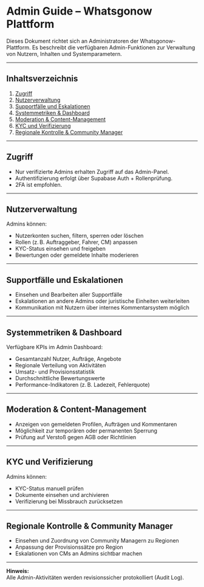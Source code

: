 # Admin Guide – Whatsgonow Plattform

Dieses Dokument richtet sich an Administratoren der Whatsgonow-Plattform. Es beschreibt die verfügbaren Admin-Funktionen zur Verwaltung von Nutzern, Inhalten und Systemparametern.

---

## Inhaltsverzeichnis

1. [Zugriff](#zugriff)
2. [Nutzerverwaltung](#nutzerverwaltung)
3. [Supportfälle und Eskalationen](#supportfälle-und-eskalationen)
4. [Systemmetriken & Dashboard](#systemmetriken--dashboard)
5. [Moderation & Content-Management](#moderation--content-management)
6. [KYC und Verifizierung](#kyc-und-verifizierung)
7. [Regionale Kontrolle & Community Manager](#regionale-kontrolle--community-manager)

---

## Zugriff

- Nur verifizierte Admins erhalten Zugriff auf das Admin-Panel.
- Authentifizierung erfolgt über Supabase Auth + Rollenprüfung.
- 2FA ist empfohlen.

---

## Nutzerverwaltung

Admins können:

- Nutzerkonten suchen, filtern, sperren oder löschen
- Rollen (z. B. Auftraggeber, Fahrer, CM) anpassen
- KYC-Status einsehen und freigeben
- Bewertungen oder gemeldete Inhalte moderieren

---

## Supportfälle und Eskalationen

- Einsehen und Bearbeiten aller Supportfälle
- Eskalationen an andere Admins oder juristische Einheiten weiterleiten
- Kommunikation mit Nutzern über internes Kommentarsystem möglich

---

## Systemmetriken & Dashboard

Verfügbare KPIs im Admin Dashboard:

- Gesamtanzahl Nutzer, Aufträge, Angebote
- Regionale Verteilung von Aktivitäten
- Umsatz- und Provisionsstatistik
- Durchschnittliche Bewertungswerte
- Performance-Indikatoren (z. B. Ladezeit, Fehlerquote)

---

## Moderation & Content-Management

- Anzeigen von gemeldeten Profilen, Aufträgen und Kommentaren
- Möglichkeit zur temporären oder permanenten Sperrung
- Prüfung auf Verstoß gegen AGB oder Richtlinien

---

## KYC und Verifizierung

Admins können:

- KYC-Status manuell prüfen
- Dokumente einsehen und archivieren
- Verifizierung bei Missbrauch zurücksetzen

---

## Regionale Kontrolle & Community Manager

- Einsehen und Zuordnung von Community Managern zu Regionen
- Anpassung der Provisionssätze pro Region
- Eskalationen von CMs an Admins sichtbar machen

---

**Hinweis:**  
Alle Admin-Aktivitäten werden revisionssicher protokolliert (Audit Log).
